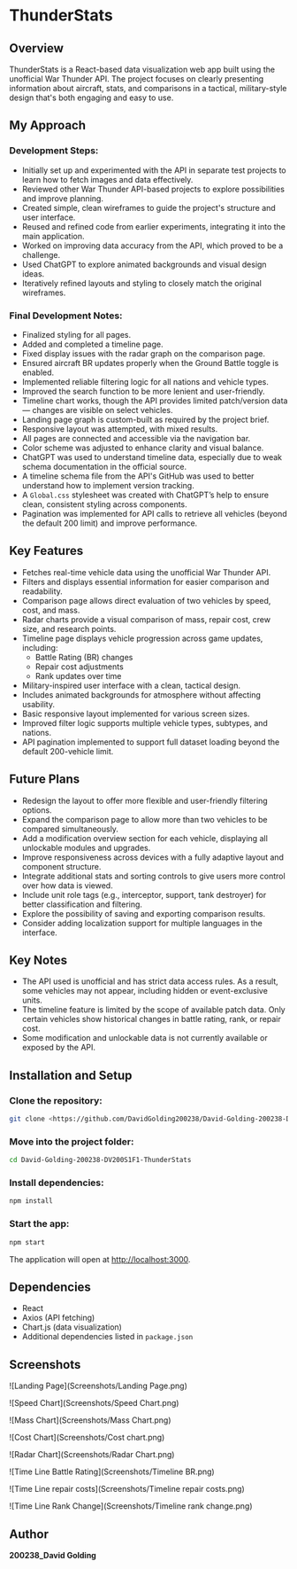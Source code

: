 # ThunderStats

## Overview

ThunderStats is a React-based data visualization web app built using the unofficial War Thunder API. The project focuses on clearly presenting information about aircraft, stats, and comparisons in a tactical, military-style design that's both engaging and easy to use.

## My Approach

### Development Steps:
- Initially set up and experimented with the API in separate test projects to learn how to fetch images and data effectively.
- Reviewed other War Thunder API-based projects to explore possibilities and improve planning.
- Created simple, clean wireframes to guide the project's structure and user interface.
- Reused and refined code from earlier experiments, integrating it into the main application.
- Worked on improving data accuracy from the API, which proved to be a challenge.
- Used ChatGPT to explore animated backgrounds and visual design ideas.
- Iteratively refined layouts and styling to closely match the original wireframes.

### Final Development Notes:
- Finalized styling for all pages.
- Added and completed a timeline page.
- Fixed display issues with the radar graph on the comparison page.
- Ensured aircraft BR updates properly when the Ground Battle toggle is enabled.
- Implemented reliable filtering logic for all nations and vehicle types.
- Improved the search function to be more lenient and user-friendly.
- Timeline chart works, though the API provides limited patch/version data — changes are visible on select vehicles.
- Landing page graph is custom-built as required by the project brief.
- Responsive layout was attempted, with mixed results.
- All pages are connected and accessible via the navigation bar.
- Color scheme was adjusted to enhance clarity and visual balance.
- ChatGPT was used to understand timeline data, especially due to weak schema documentation in the official source.
- A timeline schema file from the API's GitHub was used to better understand how to implement version tracking.
- A `Global.css` stylesheet was created with ChatGPT’s help to ensure clean, consistent styling across components.
- Pagination was implemented for API calls to retrieve all vehicles (beyond the default 200 limit) and improve performance.


## Key Features

- Fetches real-time vehicle data using the unofficial War Thunder API.
- Filters and displays essential information for easier comparison and readability.
- Comparison page allows direct evaluation of two vehicles by speed, cost, and mass.
- Radar charts provide a visual comparison of mass, repair cost, crew size, and research points.
- Timeline page displays vehicle progression across game updates, including:
  - Battle Rating (BR) changes
  - Repair cost adjustments
  - Rank updates over time
- Military-inspired user interface with a clean, tactical design.
- Includes animated backgrounds for atmosphere without affecting usability.
- Basic responsive layout implemented for various screen sizes.
- Improved filter logic supports multiple vehicle types, subtypes, and nations.
- API pagination implemented to support full dataset loading beyond the default 200-vehicle limit.

## Future Plans

- Redesign the layout to offer more flexible and user-friendly filtering options.
- Expand the comparison page to allow more than two vehicles to be compared simultaneously.
- Add a modification overview section for each vehicle, displaying all unlockable modules and upgrades.
- Improve responsiveness across devices with a fully adaptive layout and component structure.
- Integrate additional stats and sorting controls to give users more control over how data is viewed.
- Include unit role tags (e.g., interceptor, support, tank destroyer) for better classification and filtering.
- Explore the possibility of saving and exporting comparison results.
- Consider adding localization support for multiple languages in the interface.

## Key Notes

- The API used is unofficial and has strict data access rules. As a result, some vehicles may not appear, including hidden or event-exclusive units.
- The timeline feature is limited by the scope of available patch data. Only certain vehicles show historical changes in battle rating, rank, or repair cost.
- Some modification and unlockable data is not currently available or exposed by the API.




## Installation and Setup

### Clone the repository:
```sh
git clone <https://github.com/DavidGolding200238/David-Golding-200238-DV200S1F1-ThunderStats.git>
```

### Move into the project folder:
```sh
cd David-Golding-200238-DV200S1F1-ThunderStats

```

### Install dependencies:
```sh
npm install
```

### Start the app:
```sh
npm start
```

The application will open at [http://localhost:3000](http://localhost:3000).

## Dependencies
- React
- Axios (API fetching)
- Chart.js (data visualization)
- Additional dependencies listed in `package.json`

## Screenshots

![Landing Page](Screenshots/Landing Page.png)

![Speed Chart](Screenshots/Speed Chart.png)

![Mass Chart](Screenshots/Mass Chart.png)

![Cost Chart](Screenshots/Cost chart.png)

![Radar Chart](Screenshots/Radar Chart.png)

![Time Line Battle Rating](Screenshots/Timeline BR.png)

![Time Line repair costs](Screenshots/Timeline repair costs.png)

![Time Line Rank Change](Screenshots/Timeline rank change.png)

## Author
**200238_David Golding**  